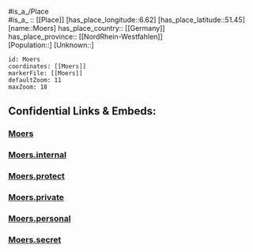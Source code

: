 ﻿---
location: [51.45,6.62] 
mapzoom: [7,12] 
mapmarker: city 
type: City
tags:
- geo/City


SpocWebEntityId: 32700
isDeleted: false
confidential: public

---
#is_a_/Place  
#is_a_ :: [[Place]] 
[has_place_longitude::6.62] 
[has_place_latitude::51.45] 
[name::Moers] 
has_place_country:: [[Germany]]  
has_place_province:: [[NordRhein-Westfahlen]]  
[Population::] 
[Unknown::] 


```leaflet
id: Moers
coordinates: [[Moers]] 
markerFile: [[Moers]] 
defaultZoom: 11 
maxZoom: 18
```


## Confidential Links & Embeds: 

### [Moers](/_public/Earth/Continent/Europe/Europe~Central/Germany/Germany~West/Nord_Rhein-Westfalen/counties~NW/Wesel/cities~Wesel/Moers.md) 

### [Moers.internal](/_internal/Earth/Continent/Europe/Europe~Central/Germany/Germany~West/Nord_Rhein-Westfalen/counties~NW/Wesel/cities~Wesel/Moers.internal.md) 

### [Moers.protect](/_protect/Earth/Continent/Europe/Europe~Central/Germany/Germany~West/Nord_Rhein-Westfalen/counties~NW/Wesel/cities~Wesel/Moers.protect.md) 

### [Moers.private](/_private/Earth/Continent/Europe/Europe~Central/Germany/Germany~West/Nord_Rhein-Westfalen/counties~NW/Wesel/cities~Wesel/Moers.private.md) 

### [Moers.personal](/_personal/Earth/Continent/Europe/Europe~Central/Germany/Germany~West/Nord_Rhein-Westfalen/counties~NW/Wesel/cities~Wesel/Moers.personal.md) 

### [Moers.secret](/_secret/Earth/Continent/Europe/Europe~Central/Germany/Germany~West/Nord_Rhein-Westfalen/counties~NW/Wesel/cities~Wesel/Moers.secret.md) 
